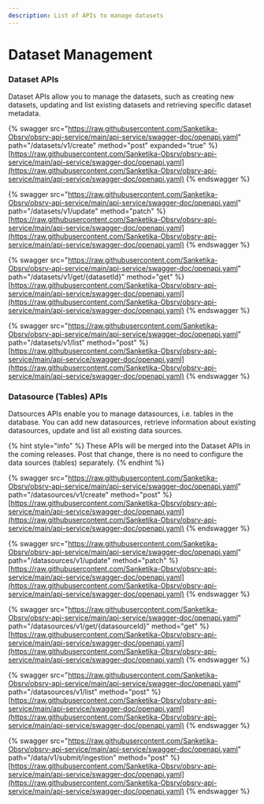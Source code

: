 ```yaml
---
description: List of APIs to manage datasets
---
```


# Dataset Management

### Dataset APIs

Dataset APIs allow you to manage the datasets, such as creating new datasets, updating and list existing datasets and retrieving specific dataset metadata.

{% swagger src="https://raw.githubusercontent.com/Sanketika-Obsrv/obsrv-api-service/main/api-service/swagger-doc/openapi.yaml" path="/datasets/v1/create" method="post" expanded="true" %}
[https://raw.githubusercontent.com/Sanketika-Obsrv/obsrv-api-service/main/api-service/swagger-doc/openapi.yaml](https://raw.githubusercontent.com/Sanketika-Obsrv/obsrv-api-service/main/api-service/swagger-doc/openapi.yaml)
{% endswagger %}

{% swagger src="https://raw.githubusercontent.com/Sanketika-Obsrv/obsrv-api-service/main/api-service/swagger-doc/openapi.yaml" path="/datasets/v1/update" method="patch" %}
[https://raw.githubusercontent.com/Sanketika-Obsrv/obsrv-api-service/main/api-service/swagger-doc/openapi.yaml](https://raw.githubusercontent.com/Sanketika-Obsrv/obsrv-api-service/main/api-service/swagger-doc/openapi.yaml)
{% endswagger %}

{% swagger src="https://raw.githubusercontent.com/Sanketika-Obsrv/obsrv-api-service/main/api-service/swagger-doc/openapi.yaml" path="/datasets/v1/get/{datasetId}" method="get" %}
[https://raw.githubusercontent.com/Sanketika-Obsrv/obsrv-api-service/main/api-service/swagger-doc/openapi.yaml](https://raw.githubusercontent.com/Sanketika-Obsrv/obsrv-api-service/main/api-service/swagger-doc/openapi.yaml)
{% endswagger %}

{% swagger src="https://raw.githubusercontent.com/Sanketika-Obsrv/obsrv-api-service/main/api-service/swagger-doc/openapi.yaml" path="/datasets/v1/list" method="post" %}
[https://raw.githubusercontent.com/Sanketika-Obsrv/obsrv-api-service/main/api-service/swagger-doc/openapi.yaml](https://raw.githubusercontent.com/Sanketika-Obsrv/obsrv-api-service/main/api-service/swagger-doc/openapi.yaml)
{% endswagger %}

### Datasource (Tables) APIs

Datsources APIs enable you to manage datasources, i.e. tables in the database. You can add new datasources, retrieve information about existing datasources, update and list all existing data sources.

{% hint style="info" %}
These APIs will be merged into the Dataset APIs in the coming releases. Post that change, there is no need to configure the data sources (tables) separately.
{% endhint %}

{% swagger src="https://raw.githubusercontent.com/Sanketika-Obsrv/obsrv-api-service/main/api-service/swagger-doc/openapi.yaml" path="/datasources/v1/create" method="post" %}
[https://raw.githubusercontent.com/Sanketika-Obsrv/obsrv-api-service/main/api-service/swagger-doc/openapi.yaml](https://raw.githubusercontent.com/Sanketika-Obsrv/obsrv-api-service/main/api-service/swagger-doc/openapi.yaml)
{% endswagger %}

{% swagger src="https://raw.githubusercontent.com/Sanketika-Obsrv/obsrv-api-service/main/api-service/swagger-doc/openapi.yaml" path="/datasources/v1/update" method="patch" %}
[https://raw.githubusercontent.com/Sanketika-Obsrv/obsrv-api-service/main/api-service/swagger-doc/openapi.yaml](https://raw.githubusercontent.com/Sanketika-Obsrv/obsrv-api-service/main/api-service/swagger-doc/openapi.yaml)
{% endswagger %}

{% swagger src="https://raw.githubusercontent.com/Sanketika-Obsrv/obsrv-api-service/main/api-service/swagger-doc/openapi.yaml" path="/datasources/v1/get/{datasourceId}" method="get" %}
[https://raw.githubusercontent.com/Sanketika-Obsrv/obsrv-api-service/main/api-service/swagger-doc/openapi.yaml](https://raw.githubusercontent.com/Sanketika-Obsrv/obsrv-api-service/main/api-service/swagger-doc/openapi.yaml)
{% endswagger %}

{% swagger src="https://raw.githubusercontent.com/Sanketika-Obsrv/obsrv-api-service/main/api-service/swagger-doc/openapi.yaml" path="/datasources/v1/list" method="post" %}
[https://raw.githubusercontent.com/Sanketika-Obsrv/obsrv-api-service/main/api-service/swagger-doc/openapi.yaml](https://raw.githubusercontent.com/Sanketika-Obsrv/obsrv-api-service/main/api-service/swagger-doc/openapi.yaml)
{% endswagger %}

{% swagger src="https://raw.githubusercontent.com/Sanketika-Obsrv/obsrv-api-service/main/api-service/swagger-doc/openapi.yaml" path="/data/v1/submit/ingestion" method="post" %}
[https://raw.githubusercontent.com/Sanketika-Obsrv/obsrv-api-service/main/api-service/swagger-doc/openapi.yaml](https://raw.githubusercontent.com/Sanketika-Obsrv/obsrv-api-service/main/api-service/swagger-doc/openapi.yaml)
{% endswagger %}
